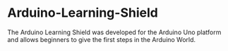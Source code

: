 # Arduino-Learning-Shield

The Arduino Learning Shield was developed for the Arduino Uno platform and allows beginners to give the first steps in the Arduino World.
